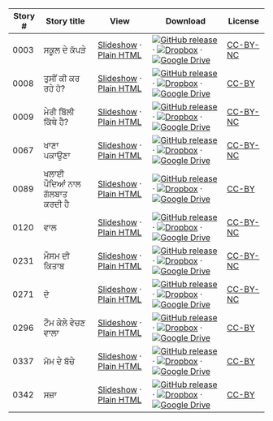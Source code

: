 Story # | Story title | View | Download | License
-------- | -----------  |:-------:| ---------------- | -------
0003 | ਸਕੂਲ ਦੇ ਕੱਪੜੇ | <a href="https://global-asp.github.io/stories/pa/0003_ਸਕੂਲ-ਦੇ-ਕੱਪੜੇ_slides.html" target="_blank">Slideshow</a> · [Plain HTML](https://global-asp.github.io/stories/pa/0003_ਸਕੂਲ-ਦੇ-ਕੱਪੜੇ.html) | [![GitHub release](https://cloud.githubusercontent.com/assets/9295750/9483128/0e089e5e-4b51-11e5-98ca-6da5cef156a7.png "GitHub release")]() · [![Dropbox](https://cloud.githubusercontent.com/assets/9295750/10150606/3f5ae2dc-65f5-11e5-8f63-841c51cc1cde.png "Dropbox")]() · [![Google Drive](https://cloud.githubusercontent.com/assets/9295750/9473522/1d6fdde4-4b10-11e5-98f5-aa6c6b04a08e.png "Google Drive")](https://drive.google.com/open?id=0B59ZADK9EsbsMjA3dlU0YnB3NWM) | [CC-BY-NC](http://creativecommons.org/licenses/by-nc/3.0/)
0008 | ਤੁਸੀਂ ਕੀ ਕਰ ਰਹੇ ਹੋ? | <a href="https://global-asp.github.io/stories/pa/0008_ਤੁਸੀਂ-ਕੀ-ਕਰ-ਰਹੇ-ਹੋ_slides.html" target="_blank">Slideshow</a> · [Plain HTML](https://global-asp.github.io/stories/pa/0008_ਤੁਸੀਂ-ਕੀ-ਕਰ-ਰਹੇ-ਹੋ.html) | [![GitHub release](https://cloud.githubusercontent.com/assets/9295750/9483128/0e089e5e-4b51-11e5-98ca-6da5cef156a7.png "GitHub release")]() · [![Dropbox](https://cloud.githubusercontent.com/assets/9295750/10150606/3f5ae2dc-65f5-11e5-8f63-841c51cc1cde.png "Dropbox")]() · [![Google Drive](https://cloud.githubusercontent.com/assets/9295750/9473522/1d6fdde4-4b10-11e5-98f5-aa6c6b04a08e.png "Google Drive")](https://drive.google.com/open?id=0B59ZADK9EsbsMjA3dlU0YnB3NWM) | [CC-BY](https://creativecommons.org/licenses/by/3.0/)
0009 | ਮੇਰੀ ਬਿੱਲੀ ਕਿੱਥੇ ਹੈ? | <a href="https://global-asp.github.io/stories/pa/0009_ਮੇਰੀ-ਬਿੱਲੀ-ਕਿੱਥੇ-ਹੈ_slides.html" target="_blank">Slideshow</a> · [Plain HTML](https://global-asp.github.io/stories/pa/0009_ਮੇਰੀ-ਬਿੱਲੀ-ਕਿੱਥੇ-ਹੈ.html) | [![GitHub release](https://cloud.githubusercontent.com/assets/9295750/9483128/0e089e5e-4b51-11e5-98ca-6da5cef156a7.png "GitHub release")]() · [![Dropbox](https://cloud.githubusercontent.com/assets/9295750/10150606/3f5ae2dc-65f5-11e5-8f63-841c51cc1cde.png "Dropbox")]() · [![Google Drive](https://cloud.githubusercontent.com/assets/9295750/9473522/1d6fdde4-4b10-11e5-98f5-aa6c6b04a08e.png "Google Drive")](https://drive.google.com/open?id=0B59ZADK9EsbsMjA3dlU0YnB3NWM) | [CC-BY-NC](http://creativecommons.org/licenses/by-nc/3.0/)
0067 | ਖਾਣਾ ਪਕਾਉਣਾ | <a href="https://global-asp.github.io/stories/pa/0067_ਖਾਣਾ-ਪਕਾਉਣਾ_slides.html" target="_blank">Slideshow</a> · [Plain HTML](https://global-asp.github.io/stories/pa/0067_ਖਾਣਾ-ਪਕਾਉਣਾ.html) | [![GitHub release](https://cloud.githubusercontent.com/assets/9295750/9483128/0e089e5e-4b51-11e5-98ca-6da5cef156a7.png "GitHub release")]() · [![Dropbox](https://cloud.githubusercontent.com/assets/9295750/10150606/3f5ae2dc-65f5-11e5-8f63-841c51cc1cde.png "Dropbox")]() · [![Google Drive](https://cloud.githubusercontent.com/assets/9295750/9473522/1d6fdde4-4b10-11e5-98f5-aa6c6b04a08e.png "Google Drive")](https://drive.google.com/open?id=0B59ZADK9EsbsMjA3dlU0YnB3NWM) | [CC-BY-NC](http://creativecommons.org/licenses/by-nc/3.0/)
0089 | ਖਲਾਈ ਪੌਦਿਆਂ ਨਾਲ ਗੱਲਬਾਤ ਕਰਦੀ ਹੈ | <a href="https://global-asp.github.io/stories/pa/0089_ਖਲਾਈ-ਪੌਦਿਆਂ-ਨਾਲ-ਗੱਲਬਾਤ-ਕਰਦੀ-ਹੈ_slides.html" target="_blank">Slideshow</a> · [Plain HTML](https://global-asp.github.io/stories/pa/0089_ਖਲਾਈ-ਪੌਦਿਆਂ-ਨਾਲ-ਗੱਲਬਾਤ-ਕਰਦੀ-ਹੈ.html) | [![GitHub release](https://cloud.githubusercontent.com/assets/9295750/9483128/0e089e5e-4b51-11e5-98ca-6da5cef156a7.png "GitHub release")]() · [![Dropbox](https://cloud.githubusercontent.com/assets/9295750/10150606/3f5ae2dc-65f5-11e5-8f63-841c51cc1cde.png "Dropbox")]() · [![Google Drive](https://cloud.githubusercontent.com/assets/9295750/9473522/1d6fdde4-4b10-11e5-98f5-aa6c6b04a08e.png "Google Drive")](https://drive.google.com/open?id=0B59ZADK9EsbsMjA3dlU0YnB3NWM) | [CC-BY](https://creativecommons.org/licenses/by/3.0/)
0120 | ਵਾਲ | <a href="https://global-asp.github.io/stories/pa/0120_ਵਾਲ_slides.html" target="_blank">Slideshow</a> · [Plain HTML](https://global-asp.github.io/stories/pa/0120_ਵਾਲ.html) | [![GitHub release](https://cloud.githubusercontent.com/assets/9295750/9483128/0e089e5e-4b51-11e5-98ca-6da5cef156a7.png "GitHub release")]() · [![Dropbox](https://cloud.githubusercontent.com/assets/9295750/10150606/3f5ae2dc-65f5-11e5-8f63-841c51cc1cde.png "Dropbox")]() · [![Google Drive](https://cloud.githubusercontent.com/assets/9295750/9473522/1d6fdde4-4b10-11e5-98f5-aa6c6b04a08e.png "Google Drive")](https://drive.google.com/open?id=0B59ZADK9EsbsMjA3dlU0YnB3NWM) | [CC-BY-NC](http://creativecommons.org/licenses/by-nc/3.0/)
0231 | ਮੌਸਮ ਦੀ ਕਿਤਾਬ | <a href="https://global-asp.github.io/stories/pa/0231_ਮੌਸਮ-ਦੀ-ਕਿਤਾਬ_slides.html" target="_blank">Slideshow</a> · [Plain HTML](https://global-asp.github.io/stories/pa/0231_ਮੌਸਮ-ਦੀ-ਕਿਤਾਬ.html) | [![GitHub release](https://cloud.githubusercontent.com/assets/9295750/9483128/0e089e5e-4b51-11e5-98ca-6da5cef156a7.png "GitHub release")]() · [![Dropbox](https://cloud.githubusercontent.com/assets/9295750/10150606/3f5ae2dc-65f5-11e5-8f63-841c51cc1cde.png "Dropbox")]() · [![Google Drive](https://cloud.githubusercontent.com/assets/9295750/9473522/1d6fdde4-4b10-11e5-98f5-aa6c6b04a08e.png "Google Drive")](https://drive.google.com/open?id=0B59ZADK9EsbsMjA3dlU0YnB3NWM) | [CC-BY-NC](http://creativecommons.org/licenses/by-nc/3.0/)
0271 | ਦੋ | <a href="https://global-asp.github.io/stories/pa/0271_ਦੋ_slides.html" target="_blank">Slideshow</a> · [Plain HTML](https://global-asp.github.io/stories/pa/0271_ਦੋ.html) | [![GitHub release](https://cloud.githubusercontent.com/assets/9295750/9483128/0e089e5e-4b51-11e5-98ca-6da5cef156a7.png "GitHub release")]() · [![Dropbox](https://cloud.githubusercontent.com/assets/9295750/10150606/3f5ae2dc-65f5-11e5-8f63-841c51cc1cde.png "Dropbox")]() · [![Google Drive](https://cloud.githubusercontent.com/assets/9295750/9473522/1d6fdde4-4b10-11e5-98f5-aa6c6b04a08e.png "Google Drive")](https://drive.google.com/open?id=0B59ZADK9EsbsMjA3dlU0YnB3NWM) | [CC-BY-NC](http://creativecommons.org/licenses/by-nc/3.0/)
0296 | ਟੌਮ ਕੇਲੇ ਵੇਚਣ ਵਾਲਾ | <a href="https://global-asp.github.io/stories/pa/0296_ਟੌਮ-ਕੇਲੇ-ਵੇਚਣ-ਵਾਲਾ_slides.html" target="_blank">Slideshow</a> · [Plain HTML](https://global-asp.github.io/stories/pa/0296_ਟੌਮ-ਕੇਲੇ-ਵੇਚਣ-ਵਾਲਾ.html) | [![GitHub release](https://cloud.githubusercontent.com/assets/9295750/9483128/0e089e5e-4b51-11e5-98ca-6da5cef156a7.png "GitHub release")]() · [![Dropbox](https://cloud.githubusercontent.com/assets/9295750/10150606/3f5ae2dc-65f5-11e5-8f63-841c51cc1cde.png "Dropbox")]() · [![Google Drive](https://cloud.githubusercontent.com/assets/9295750/9473522/1d6fdde4-4b10-11e5-98f5-aa6c6b04a08e.png "Google Drive")](https://drive.google.com/open?id=0B59ZADK9EsbsMjA3dlU0YnB3NWM) | [CC-BY](https://creativecommons.org/licenses/by/3.0/)
0337 | ਮੋਮ ਦੇ ਬੱਚੇ | <a href="https://global-asp.github.io/stories/pa/0337_ਮੋਮ-ਦੇ-ਬੱਚੇ_slides.html" target="_blank">Slideshow</a> · [Plain HTML](https://global-asp.github.io/stories/pa/0337_ਮੋਮ-ਦੇ-ਬੱਚੇ.html) | [![GitHub release](https://cloud.githubusercontent.com/assets/9295750/9483128/0e089e5e-4b51-11e5-98ca-6da5cef156a7.png "GitHub release")]() · [![Dropbox](https://cloud.githubusercontent.com/assets/9295750/10150606/3f5ae2dc-65f5-11e5-8f63-841c51cc1cde.png "Dropbox")]() · [![Google Drive](https://cloud.githubusercontent.com/assets/9295750/9473522/1d6fdde4-4b10-11e5-98f5-aa6c6b04a08e.png "Google Drive")](https://drive.google.com/open?id=0B59ZADK9EsbsMjA3dlU0YnB3NWM) | [CC-BY](https://creativecommons.org/licenses/by/3.0/)
0342 | ਸਜ਼ਾ | <a href="https://global-asp.github.io/stories/pa/0342_ਸਜ਼ਾ_slides.html" target="_blank">Slideshow</a> · [Plain HTML](https://global-asp.github.io/stories/pa/0342_ਸਜ਼ਾ.html) | [![GitHub release](https://cloud.githubusercontent.com/assets/9295750/9483128/0e089e5e-4b51-11e5-98ca-6da5cef156a7.png "GitHub release")]() · [![Dropbox](https://cloud.githubusercontent.com/assets/9295750/10150606/3f5ae2dc-65f5-11e5-8f63-841c51cc1cde.png "Dropbox")]() · [![Google Drive](https://cloud.githubusercontent.com/assets/9295750/9473522/1d6fdde4-4b10-11e5-98f5-aa6c6b04a08e.png "Google Drive")](https://drive.google.com/open?id=0B59ZADK9EsbsMjA3dlU0YnB3NWM) | [CC-BY](https://creativecommons.org/licenses/by/3.0/)
